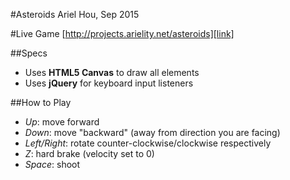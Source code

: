 #Asteroids
Ariel Hou, Sep 2015

#Live Game
[http://projects.arielity.net/asteroids][link]

[link]: http://projects.arielity.net/asteroids

##Specs
* Uses **HTML5 Canvas** to draw all elements
* Uses **jQuery** for keyboard input listeners

##How to Play
* *Up*: move forward
* *Down*: move "backward" (away from direction you are facing)
* *Left/Right*: rotate counter-clockwise/clockwise respectively
* *Z*: hard brake (velocity set to 0)
* *Space*: shoot
